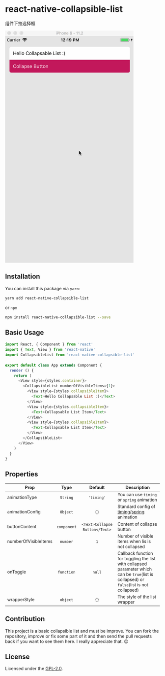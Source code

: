 # react-native-collapsible-list
组件下拉选择框

![StretchyBatman](/demo.gif)

## Installation

You can install this package via `yarn`:
```bash
yarn add react-native-collapsible-list
```

or `npm`

```bash
npm install react-native-collapsible-list --save
```

## Basic Usage

```js
import React, { Component } from 'react'
import { Text, View } from 'react-native'
import CollapsibleList from 'react-native-collapsible-list'

export default class App extends Component {
  render () {
    return (
      <View style={styles.container}>
        <CollapsibleList numberOfVisibleItems={1}>
          <View style={styles.collapsibleItem}>
            <Text>Hello Collapsable List :)</Text>
          </View>
          <View style={styles.collapsibleItem}>
            <Text>Collapsable List Item</Text>
          </View>
          <View style={styles.collapsibleItem}>
            <Text>Collapsable List Item</Text>
          </View>
        </CollapsibleList>
      </View>
    )
  }
}

```


## Properties

| Prop          | Type    | Default  | Description|
|---------------|:-------:|:--------:|------------|
|animationType  |`String` |`'timing'`|You can use `timing` or `spring` animation
|animationConfig|`Object` |`{}`      | Standard config of [timing](https://facebook.github.io/react-native/docs/animated.html#timing)/[spring](https://facebook.github.io/react-native/docs/animated.html#spring) animation
|buttonContent  |`component`|`<Text>Collapse Button</Text>`| Content of collapse button
|numberOfVisibleItems |`number`|`1`|Number of visible items when lis is not collapsed
|onToggle       |`function`|`null`|Callback function for toggling the list with collapsed parameter which can be `true`(list is collapsed) or `false`(list is not collapsed)
|wrapperStyle   |`object`|`{}`|The style of the list wrapper

## Contribution
This project is a basic collapsible list and must be improve. 
You can fork the repository, improve or fix some part of it and then send the pull requests back if you want to see them here. I really appreciate that. :wink:


## License

Licensed under the [GPL-2.0](https://github.com/hamidhadi/react-native-collapsible-list/blob/master/LICENSE).
